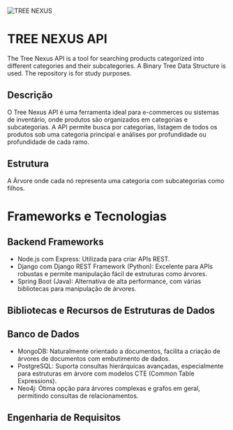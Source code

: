 
![TREE NEXUS](https://github.com/user-attachments/assets/2e7d4c76-b3d8-4563-a2b7-28c572675c25)

# TREE NEXUS API
The Tree Nexus API is a tool for searching products categorized into different categories and their subcategories. A Binary Tree Data Structure is used. The repository is for study purposes.


## Descrição
O Tree Nexus API é uma ferramenta ideal para e-commerces ou sistemas de inventário, onde produtos são organizados em categorias e subcategorias. A API permite busca por categorias, listagem de todos os produtos sob uma categoria principal e análises por profundidade ou profundidade de cada ramo.

## Estrutura
A Árvore onde cada nó representa uma categoria com subcategorias como filhos.

# Frameworks e Tecnologias

## Backend Frameworks
 - Node.js com Express: Utilizada para criar APIs REST.
 - Django com Django REST Framework (Python): Excelente para APIs robustas e permite manipulação fácil de estruturas como árvores.
 - Spring Boot (Java): Alternativa de alta performance, com várias bibliotecas para manipulação de árvores.

## Bibliotecas e Recursos de Estruturas de Dados

## Banco de Dados
 - MongoDB: Naturalmente orientado a documentos, facilita a criação de árvores de documentos com embutimento de dados.
 - PostgreSQL: Suporta consultas hierárquicas avançadas, especialmente para estruturas em árvore com modelos CTE (Common Table Expressions).
 - Neo4j: Ótima opção para árvores complexas e grafos em geral, permitindo consultas de relacionamentos.

## Engenharia de Requisitos




